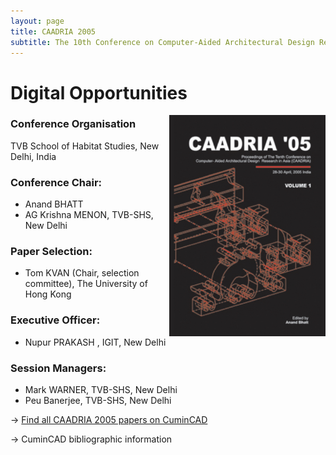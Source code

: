 ```yaml
---
layout: page
title: CAADRIA 2005
subtitle: The 10th Conference on Computer-Aided Architectural Design Research in Asia. 2005. New Delhi, India.
---
```


# Digital Opportunities

<img src="./caadria_cover_2005.jpg" width="250" align="right" />

### Conference Organisation
TVB School of Habitat Studies, New Delhi, India

### Conference Chair:
* Anand BHATT
* AG Krishna MENON, TVB-SHS, New Delhi

### Paper Selection:
* Tom KVAN (Chair, selection committee), The University of Hong Kong

### Executive Officer:
* Nupur PRAKASH , IGIT, New Delhi

### Session Managers:
* Mark WARNER, TVB-SHS, New Delhi
* Peu Banerjee, TVB-SHS, New Delhi

&rarr; [Find all CAADRIA 2005 papers on CuminCAD](http://papers.cumincad.org/cgi-bin/works/Search?search=series%3ACAADRIA+year%3A2005)

&rarr; CuminCAD bibliographic information

